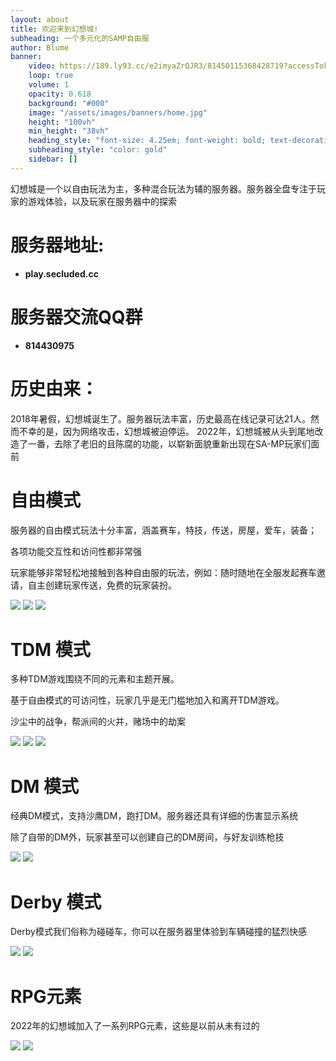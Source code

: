 ```yaml
---
layout: about
title: 欢迎来到幻想城!
subheading: 一个多元化的SAMP自由服
author: Blume
banner:
    video: https://189.ly93.cc/e2imyaZrQJR3/81450115368428719?accessToken=F7DCB873584F2F9B274B4C28A206EABE
    loop: true
    volume: 1
    opacity: 0.618
    background: "#000"
    image: "/assets/images/banners/home.jpg"
    height: "100vh"
    min_height: "38vh"
    heading_style: "font-size: 4.25em; font-weight: bold; text-decoration: underline"
    subheading_style: "color: gold"
    sidebar: []
---
```


<div markdown="1">
幻想城是一个以自由玩法为主，多种混合玩法为辅的服务器。服务器全盘专注于玩家的游戏体验，以及玩家在服务器中的探索

# 服务器地址: 
 * **play.secluded.cc**


# 服务器交流QQ群 
 * **814430975**

# 历史由来：
2018年暑假，幻想城诞生了。服务器玩法丰富，历史最高在线记录可达21人。然而不幸的是，因为网络攻击，幻想城被迫停运。
2022年，幻想城被从头到尾地改造了一番，去除了老旧的且陈腐的功能，以崭新面貌重新出现在SA-MP玩家们面前

# 自由模式
服务器的自由模式玩法十分丰富，涵盖赛车，特技，传送，房屋，爱车，装备；

各项功能交互性和访问性都非常强

玩家能够非常轻松地接触到各种自由服的玩法，例如：随时随地在全服发起赛车邀请，自主创建玩家传送，免费的玩家装扮。

![](/assets/images/screenshots/Snapshot_2-min.png)
![](/assets/images/screenshots/Snapshot_3-min.png)
![](/assets/images/screenshots/Snapshot_4-min.png)

# TDM 模式
多种TDM游戏围绕不同的元素和主题开展。

基于自由模式的可访问性，玩家几乎是无门槛地加入和离开TDM游戏。

沙尘中的战争，帮派间的火并，赌场中的劫案

![](/assets/images/screenshots/Snapshot_5-min.png)
![](/assets/images/screenshots/Snapshot_6-min.png)
![](/assets/images/screenshots/Snapshot_7-min.png)

# DM 模式
经典DM模式，支持沙鹰DM，跑打DM。服务器还具有详细的伤害显示系统

除了自带的DM外，玩家甚至可以创建自己的DM房间，与好友训练枪技

![](/assets/images/screenshots/Snapshot_8-min.png)
![](/assets/images/screenshots/Snapshot_9-min.png)


# Derby 模式
Derby模式我们俗称为碰碰车，你可以在服务器里体验到车辆碰撞的猛烈快感

![](/assets/images/screenshots/Snapshot_10-min.png)
![](/assets/images/screenshots/Snapshot_11-min.png)


# RPG元素
2022年的幻想城加入了一系列RPG元素，这些是以前从未有过的

![](/assets/images/screenshots/Snapshot_12-min.png)
![](/assets/images/screenshots/sa-mp-016-min.png)


</div>